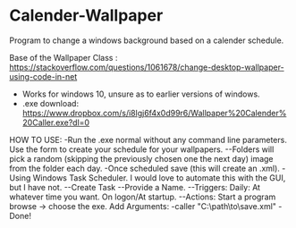 # Calender-Wallpaper
Program to change a windows background based on a calender schedule.

Base of the Wallpaper Class : https://stackoverflow.com/questions/1061678/change-desktop-wallpaper-using-code-in-net

- Works for windows 10, unsure as to earlier versions of windows.
- .exe download: https://www.dropbox.com/s/i8lgj6f4x0d99r6/Wallpaper%20Calender%20Caller.exe?dl=0

HOW TO USE:
-Run the .exe normal without any command line parameters. Use the form to create your schedule for your wallpapers.
--Folders will pick a random (skipping the previously chosen one the next day) image from the folder each day.
-Once scheduled save (this will create an .xml).
-Using Windows Task Scheduler. I would love to automate this with the GUI, but I have not.
--Create Task
--Provide a Name.
--Triggers: Daily: At whatever time you want. On logon/At startup.
--Actions: Start a program browse -> choose the exe. Add Arguments: -caller "C:\path\to\save.xml"
-Done!

